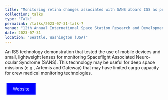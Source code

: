 ```yaml
---
title: "Monitoring retina changes associated with SANS aboard ISS as preparation for countermeasure support and deep space missions"
collection: talks
type: "Talk"
permalink: /talks/2023-07-31-talk-7
venue: "12th Annual International Space Station Research and Development Conference"
date: 2023-07-31
location: "Seattle, Washington (USA)"
---
```

An ISS technology demonstration that tested the use of mobile devices and small, lightweight lenses for monitoring Spaceflight Associated Neuro-ocular Syndrome (SANS). This technology may be useful for deep space missions (e.g., Artemis and Gateway) that may have limited cargo capacity for crew medical monitoring technologies.

<a href="https://www.issconference.org/past_conference/2023/" style="background-color: blue; color: white; padding: 10px 20px; text-align: center; text-decoration: none; display: inline-block; margin: 10px 5px; cursor: pointer;">Website</a>
